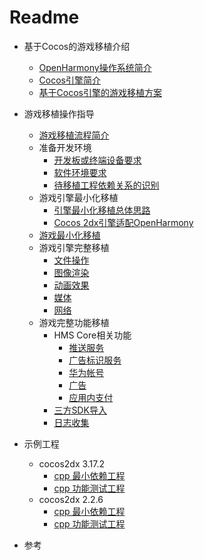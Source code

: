# Readme

- 基于Cocos的游戏移植介绍
  - [OpenHarmony操作系统简介](openharmony-introduction.md)
  - [Cocos引擎简介](cocos-engine-introduction.md)
  - [基于Cocos引擎的游戏移植方案](cocos-game-porting-solution.md)
- 游戏移植操作指导
  - [游戏移植流程简介](game-porting-process.md)
  - 准备开发环境
    - [开发板或终端设备要求](development-board-device-requirements.md)
    - [软件环境要求](software-environment-requirements.md)
    - [待移植工程依赖关系的识别](project-dependency-identification.md)
  - 游戏引擎最小化移植
    - [引擎最小化移植总体思路](minimum-game-entry-adaptation.md)
    - [Cocos 2dx引擎适配OpenHarmony](cocos2d-x-adaptation-to-openharmony.md)
  - [游戏最小化移植](minimum-game-porting.md)
  - 游戏引擎完整移植
    - [文件操作](file-operation.md)
    - [图像渲染](image-rendering.md)
    - [动画效果](animation-effects.md)
    - [媒体](media.md)
    - [网络](network.md)
  - 游戏完整功能移植
    - HMS Core相关功能
      - [推送服务](push-service.md)
      - [广告标识服务](oaid.md)
      - [华为帐号](account-management.md)
      - [广告](ads.md)
      - [应用内支付](payment.md)
    - [三方SDK导入](third-party-sdk-import.md)
    - [日志收集](log-collection.md)
- 示例工程
  - cocos2dx 3.17.2  
    - [cpp 最小依赖工程](https://gitee.com/openharmony-sig/cocos2dx/tree/cocos2d-x-3.17.2-ohos/tests/cpp-empty-test/proj.ohos)
    - [cpp 功能测试工程](https://gitee.com/openharmony-sig/cocos2dx/tree/cocos2d-x-3.17.2-ohos/tests/cpp-tests/proj.ohos)
  - cocos2dx 2.2.6  
    - [cpp 最小依赖工程](https://gitee.com/openharmony-sig/cocos2dx/tree/cocos2d-x-2.2.6-ohos/samples/Cpp/HelloCpp/proj.ohos)
    - [cpp 功能测试工程](https://gitee.com/openharmony-sig/cocos2dx/tree/cocos2d-x-2.2.6-ohos/samples/Cpp/TestCpp/proj.ohos)

- 参考